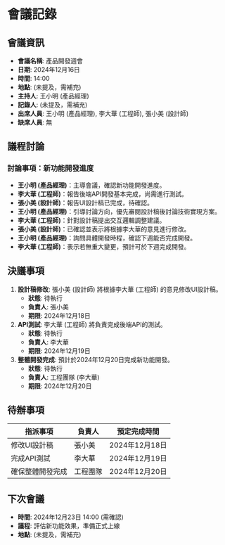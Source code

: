 # 會議記錄

## 會議資訊

*   **會議名稱**: 產品開發週會
*   **日期**: 2024年12月16日
*   **時間**: 14:00
*   **地點**: (未提及，需補充)
*   **主持人**: 王小明 (產品經理)
*   **記錄人**: (未提及，需補充)
*   **出席人員**: 王小明 (產品經理), 李大華 (工程師), 張小美 (設計師)
*   **缺席人員**: 無

## 議程討論

### 討論事項：新功能開發進度

*   **王小明 (產品經理)**：主導會議，確認新功能開發進度。
*   **李大華 (工程師)**：報告後端API開發基本完成，尚需進行測試。
*   **張小美 (設計師)**：報告UI設計稿已完成，待確認。
*   **王小明 (產品經理)**：引導討論方向，優先審閱設計稿後討論技術實現方案。
*   **李大華 (工程師)**：針對設計稿提出交互邏輯調整建議。
*   **張小美 (設計師)**：已確認並表示將根據李大華的意見進行修改。
*   **王小明 (產品經理)**：詢問具體開發時程，確認下週能否完成開發。
*   **李大華 (工程師)**：表示若無重大變更，預計可於下週完成開發。

## 決議事項

1.  **設計稿修改**: 張小美 (設計師) 將根據李大華 (工程師) 的意見修改UI設計稿。
    *   **狀態**: 待執行
    *   **負責人**: 張小美
    *   **期限**: 2024年12月18日
2.  **API測試**: 李大華 (工程師) 將負責完成後端API的測試。
    *   **狀態**: 待執行
    *   **負責人**: 李大華
    *   **期限**: 2024年12月19日
3.  **整體開發完成**: 預計於2024年12月20日完成新功能開發。
    *   **狀態**: 待執行
    *   **負責人**: 工程團隊 (李大華)
    *   **期限**: 2024年12月20日

## 待辦事項

| 指派事項 | 負責人 | 預定完成時間 |
|---|---|---|
| 修改UI設計稿 | 張小美 | 2024年12月18日 |
| 完成API測試 | 李大華 | 2024年12月19日 |
| 確保整體開發完成 | 工程團隊 | 2024年12月20日 |

## 下次會議

*   **時間**: 2024年12月23日 14:00 (需確認)
*   **議程**: 評估新功能效果，準備正式上線
*   **地點**: (未提及，需補充)